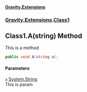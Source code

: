 #### [Gravity.Extensions](./index.md 'index')
### [Gravity.Extensions](./Gravity-Extensions.md 'Gravity.Extensions').[Class1](./Gravity-Extensions-Class1.md 'Gravity.Extensions.Class1')
## Class1.A(string) Method
This is a method  
```csharp
public void A(string a);
```
#### Parameters
<a name='Gravity-Extensions-Class1-A(string)-a'></a>
`a` [System.String](https://docs.microsoft.com/en-us/dotnet/api/System.String 'System.String')  
This is param  
  
